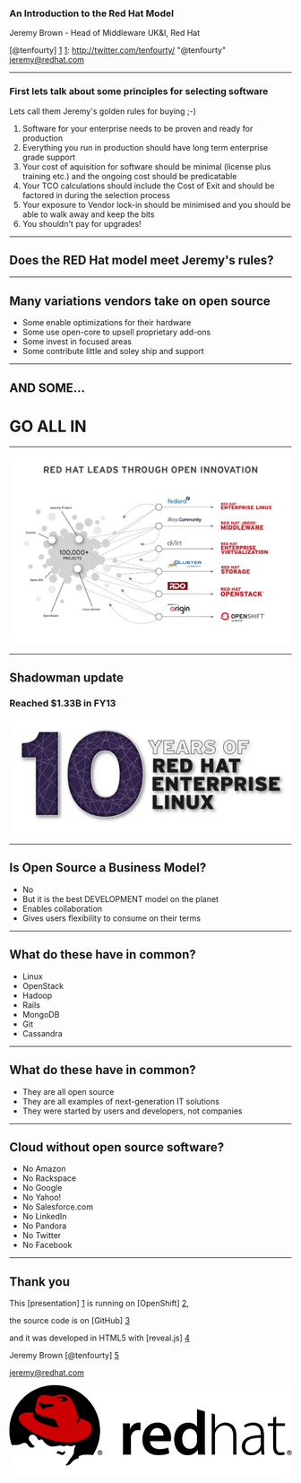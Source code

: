 
### An Introduction to the Red Hat Model
Jeremy Brown - Head of Middleware UK&I, Red Hat

[@tenfourty] [1]
[1]: http://twitter.com/tenfourty/ "@tenfourty"
<jeremy@redhat.com>

---

### First lets talk about some **principles** for selecting software
Lets call them Jeremy's golden rules for buying ;-)

1. Software for your enterprise needs to be proven and ready for production <!-- .element: class="fragment" data-fragment-index="1" -->
2. Everything you run in production should have long term enterprise grade support <!-- .element: class="fragment" data-fragment-index="2" -->
3. Your cost of aquisition for software should be minimal (license plus training etc.) and the ongoing cost should be predicatable <!-- .element: class="fragment" data-fragment-index="3" -->
4. Your TCO calculations should include the Cost of Exit and should be factored in during the selection process <!-- .element: class="fragment" data-fragment-index="4" -->
5. Your exposure to Vendor lock-in should be minimised and you should be able to walk away and keep the bits <!-- .element: class="fragment" data-fragment-index="5" -->
6. You shouldn't pay for upgrades! <!-- .element: class="fragment" data-fragment-index="6" -->


---

## Does the RED Hat model meet Jeremy's rules?

---

## Many variations vendors take on open source

* Some enable optimizations for their hardware <!-- .element: class="fragment" data-fragment-index="1" -->
* Some use open-core to upsell proprietary add-ons <!-- .element: class="fragment" data-fragment-index="2" -->
* Some invest in focused areas <!-- .element: class="fragment" data-fragment-index="3" -->
* Some contribute little and soley ship and support <!-- .element: class="fragment" data-fragment-index="4" -->

---

## AND SOME...
# GO ALL IN <!-- .element: class="fragment" data-fragment-index="1" -->

---

![Red Hat Leads Through Open Innovation](img/rht-lifecycle.png) <!-- .element: class="noshadow" fullscreen-size="contain" -->

---

## Shadowman update
### Reached $1.33B in FY13 <!-- .element: class="fragment highlight-red" -->

![10 Years of RHEL](img/RHEL_10year-02.png) <!-- .element: class="noshadow" -->

---

## Is Open Source a Business Model?

* No <!-- .element: class="fragment" data-fragment-index="1" -->
* But it is the best DEVELOPMENT model on the planet <!-- .element: class="fragment" data-fragment-index="2" -->
* Enables collaboration <!-- .element: class="fragment" data-fragment-index="3" -->
* Gives users flexibility to consume on their terms <!-- .element: class="fragment" data-fragment-index="4" -->

---

## What do these have in common?
* Linux
* OpenStack
* Hadoop
* Rails
* MongoDB
* Git
* Cassandra

---

## What do these have in common?
* They are all open source
* They are all examples of next-generation IT solutions
* They were started by users and developers, not companies

---

## Cloud without open source software?
* No Amazon
* No Rackspace
* No Google
* No Yahoo!
* No Salesforce.com
* No LinkedIn
* No Pandora
* No Twitter
* No Facebook

---

## Thank you
This [presentation] [1] is running on [OpenShift] [2],

the source code is on [GitHub] [3]

and it was developed in HTML5 with [reveal.js] [4]

Jeremy Brown [@tenfourty] [5]

[1]: http://pressos-runningonthe.rhcloud.com/theRedHatModel.html
[2]: http://www.openshift.com/ "OpenShift"
[3]: https://github.com/tenfourty/pressos
[4]: https://github.com/hakimel/reveal.js "reveal.js"
[5]: http://twitter.com/tenfourty/ "@tenfourty"
<jeremy@redhat.com>

![Red Hat](img/Red_Hat_RGB.png) <!-- .element: class="noshadow" -->

